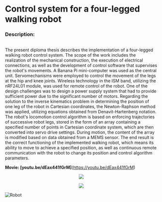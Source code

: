 # **Control system for a four-legged walking robot**

### Description: 
<br>The present diploma thesis describes the implementation of a four-legged walking robot
control system. The scope of the work includes the realization of the mechanical
construction, the execution of electrical connections, as well as the development of control
software that supervises the robot's movements. A Banana Pi mini-computer was used as
the central unit. Servomechanisms were employed to control the movement of the legs at the
hip and knee joints. Wireless technology in the ISM band, utilizing the nRF24L01 module, was
used for remote control of the robot. One of the design challenges was to design a power
supply system that had to provide sufficient power due to the significant number of motors.
Regarding the solution to the inverse kinematics problem in determining the position of one
leg of the robot in Cartesian coordinates, the Newton-Raphson method was applied, utilizing
equations obtained from Denavit-Hartenberg notation. The robot's locomotion control
algorithm is based on enforcing trajectories of successive robot legs, stored in the form of an
array containing a specified number of points in Cartesian coordinate system, which are then
converted into servo drive settings. During motion, the content of the array is modified based
on data obtained from a MEMS sensor. The end result is the correct functioning of the
implemented walking robot, which means its ability to move to achieve a specified position,
as well as continuous remote communication with the robot to change its position and
control algorithm parameters.

**Movie: [youtu.be/dEax441fGrM]**(https://youtu.be/dEax441fGrM)

<p align="center">
  <img src="https://github.com/DawidAntosz/Engineering_Thesis/assets/64035334/f6a7cb09-c753-4d9c-98a2-0d1e41522f38" />
</p>

<p align="center">
  <img src="https://github.com/DawidAntosz/Engineering_Thesis/assets/64035334/70e9648c-989d-4ad9-84d6-992535753293" />
</p>

![Robot](https://github.com/DawidAntosz/Engineering_Thesis/assets/64035334/6e0ff65d-6f60-419e-a3c6-b79172660ee6)

